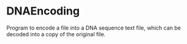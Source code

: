 # DNAEncoding

Program to encode a file into a DNA sequence text file, which can be decoded into a copy of the original file.
